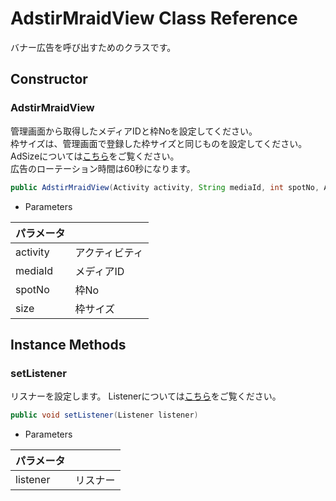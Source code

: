 # AdstirMraidView Class Reference

バナー広告を呼び出すためのクラスです。

## Constructor

### AdstirMraidView
管理画面から取得したメディアIDと枠Noを設定してください。  
枠サイズは、管理画面で登録した枠サイズと同じものを設定してください。  
AdSizeについては[こちら](AdSize-Class-Reference.md)をご覧ください。  
広告のローテーション時間は60秒になります。

```java
public AdstirMraidView(Activity activity, String mediaId, int spotNo, AdSize size)
```

* Parameters

|パラメータ||
|---|---|
|activity|アクティビティ|
|mediaId|メディアID|
|spotNo|枠No|
|size|枠サイズ|

## Instance Methods
### setListener
リスナーを設定します。
Listenerについては[こちら](Listener-Class-Reference.md)をご覧ください。
```java
public void setListener(Listener listener)
```

* Parameters

|パラメータ||
|---|---|
|listener|リスナー|
